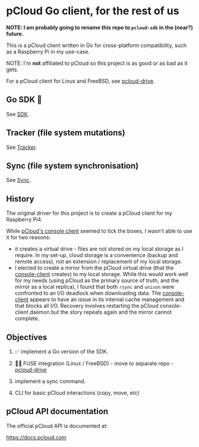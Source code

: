 # pCloud Go client, for the rest of us

**NOTE: I am probably going to rename this repo to `pcloud-sdk` in the (near?) future.**

This is a pCloud client written in Go for cross-platform compatibility, such as a Raspberry Pi in my use-case.

NOTE: I'm **not** affiliated to pCloud so this project is as good or as bad as it gets.

For a pCloud client for Linux and FreeBSD, see [pcloud-drive](https://github.com/seborama/pcloud-drive).

## Go SDK 🤩

See [SDK](sdk/README.md).

## Tracker (file system mutations)

See [Tracker](tracker/README.md).

## Sync (file system synchronisation)

See [Sync](sync/README.md).

## History

The original driver for this project is to create a pCloud client for my Raspberry Pi4.

While [pCloud's console client](https://github.com/pcloudcom/console-client) seemed to tick the boxes, I wasn't able to use it for two reasons:
- it creates a virtual drive - files are not stored on my local storage as I require. In my set-up, cloud storage is a convenience (backup and remote access), not an extension / replacement of my local storage.
- I elected to create a mirror from the pCloud virtual drive (that the [console-client](https://github.com/pcloudcom/console-client) creates) to my local storage. While this would work well for my needs (using pCloud as the primary source of truth, and the mirror as a local replica), I found that both `rsync` and `unison` were confronted to an I/O deadlock when downloading data. The [console-client](https://github.com/pcloudcom/console-client) appears to have an issue in its internal cache management and that blocks all I/O. Recovery involves restarting the pCloud console-client daemon but the story repeats again and the mirror cannot complete.

## Objectives

1. ✅ implement a Go version of the SDK.

2. 🧑‍💻 FUSE integration (Linux / FreeBSD) - move to separate repo - [pcloud-drive](https://github.com/seborama/pcloud-drive)

3. implement a sync command.

4. CLI for basic pCloud interactions (copy, move, etc)

## pCloud API documentation

The official pCloud API is documented at:

https://docs.pcloud.com
